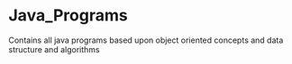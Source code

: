 # Java_Programs
Contains all java programs based upon object oriented concepts and data structure and algorithms
